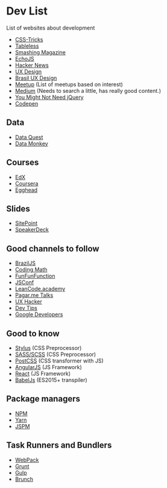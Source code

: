 # Dev List
List of websites about development

- [CSS-Tricks](http://css-tricks.com/)
- [Tableless](http://tableless.com.br/)
- [Smashing Magazine](http://www.smashingmagazine.com/)
- [EchoJS](http://www.echojs.com/)
- [Hacker News](http://news.ycombinator.com/)
- [UX Design](http://uxdesign.cc/)
- [Brasil UX Design](http://brasil.uxdesign.cc/)
- [Meetup](http://www.meetup.com/pt-BR/) (List of meetups based on interest)
- [Medium](http://medium.com/) (Needs to search a little, has really good content.)
- [You Might Not Need jQuery](http://youmightnotneedjquery.com/)
- [Codepen](http://codepen.io/)

## Data

- [Data Quest](http://www.dataquest.io/)
- [Data Monkey](http://datamonkey.pro/)

## Courses

- [EdX](http://www.edx.org/)
- [Coursera](http://www.coursera.org/)
- [Egghead](http://egghead.io)

## Slides

- [SitePoint](http://www.sitepoint.com/)
- [SpeakerDeck](http://speakerdeck.com/)

## Good channels to follow

- [BrazilJS](http://www.youtube.com/channel/UCnLdHOuue5i1O7TsH6oh07w)
- [Coding Math](http://www.youtube.com/channel/UCF6F8LdCSWlRwQm_hfA2bcQ)
- [FunFunFunction](http://www.youtube.com/channel/UCO1cgjhGzsSYb1rsB4bFe4Q)
- [JSConf](http://www.youtube.com/channel/UCzoVCacndDCfGDf41P-z0iA)
- [LeanCode.academy](http://www.youtube.com/channel/UCVTlvUkGslCV_h-nSAId8Sw)
- [Pagar.me Talks](http://www.youtube.com/channel/UCNhSCufrcOMeFvzEM7tt9Lw)
- [UX Hacker](http://www.youtube.com/channel/UCGtjpDt8O6Es9kJza7j4MXg)
- [Dev Tips](http://www.youtube.com/channel/UCyIe-61Y8C4_o-zZCtO4ETQ)
- [Google Developers](http://www.youtube.com/channel/UC_x5XG1OV2P6uZZ5FSM9Ttw)

## Good to know

- [Stylus](http://stylus-lang.com/) (CSS Preprocessor)
- [SASS/SCSS](http://sass-lang.com/) (CSS Preprocessor)
- [PostCSS](http://postcss.org/) (CSS transformer with JS)
- [AngularJS](http://angularjs.org/) (JS Framework)
- [React](http://facebook.github.io/react/) (JS Framework)
- [BabelJs](https://babeljs.io/) (ES2015+ transpiler)

## Package managers

- [NPM](https://www.npmjs.com/)
- [Yarn](https://yarnpkg.com/pt-BR/)
- [JSPM](http://jspm.io/)

## Task Runners and Bundlers

- [WebPack](http://webpack.github.io/)
- [Grunt](http://gruntjs.com/)
- [Gulp](http://gulpjs.com/)
- [Brunch](http://brunch.io/)

